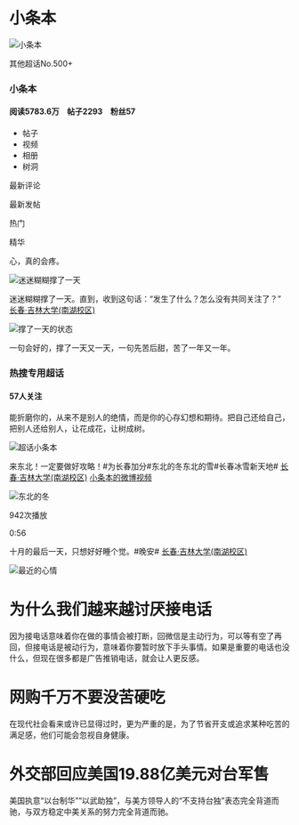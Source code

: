 # 小条本

![小条本](https://wx1.sinaimg.cn/thumb180/5506d5e2ly8hmpxlrow2aj20f20ce402.jpg)

其他超话No.500+

### 小条本
#### 阅读5783.6万　帖子2293　粉丝57

- 帖子
- 视频
- 相册
- 树洞

最新评论

最新发帖

热门

精华

心，真的会疼。

![迷迷糊糊撑了一天](https://wx3.sinaimg.cn/orj360/5506d5e2ly1hyb5sc30bcj20tm0qcju2.jpg)

迷迷糊糊撑了一天。直到，收到这句话：“发生了什么？怎么没有共同关注了？” [长春·吉林大学(南湖校区)](http://weibo.com/p/100101B209475CD46CA5FC439D)

![撑了一天的状态](https://wx2.sinaimg.cn/orj360/5506d5e2ly1hyb0h1z7w4j20u0131n2x.jpg)

一句会好的，撑了一天又一天，一句先苦后甜，苦了一年又一年。

### 热搜专用超话

#### 57人关注

能折磨你的，从来不是别人的绝情，而是你的心存幻想和期待。把自己还给自己，把别人还给别人，让花成花，让树成树。

![超话小条本](https://wx1.sinaimg.cn/thumbnail/5506d5e2ly8hmpxlrow2aj20f20ce402.jpg)

来东北！一定要做好攻略！#为长春加分#东北的冬东北的雪#长春冰雪新天地# [长春·吉林大学(南湖校区)](http://weibo.com/p/100101B209475CD46CA5FC439D) [小条本的微博视频](https://video.weibo.com/show?fid=1034:5106803999178798)

![东北的冬](https://wx4.sinaimg.cn/orj480/5506d5e2ly1hw5hh5eoulj20u01ju78r.jpg)

942次播放

0:56

十月的最后一天，只想好好睡个觉。#晚安# [长春·吉林大学(南湖校区)](http://weibo.com/p/100101B209475CD46CA5FC439D)

![最近的心情](https://wx1.sinaimg.cn/orj360/5506d5e2ly1hv5tnjdy2bj21400zsgv8.jpg)

# 为什么我们越来越讨厌接电话 
因为接电话意味着你在做的事情会被打断，回微信是主动行为，可以等有空了再回，但接电话是被动行为，意味着你要暂时放下手头事情。如果是重要的电话也没什么，但现在很多都是广告推销电话，就会让人更反感。

# 网购千万不要没苦硬吃 
在现代社会看来或许已显得过时，更为严重的是，为了节省开支或追求某种吃苦的满足感，他们可能会忽视自身健康。

# 外交部回应美国19.88亿美元对台军售 
美国执意“以台制华”“以武助独”，与美方领导人的“不支持台独”表态完全背道而驰，与双方稳定中美关系的努力完全背道而驰。